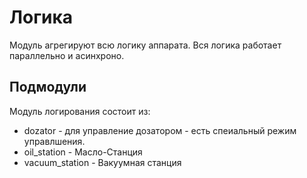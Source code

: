 # Логика
Модуль агрегируют всю логику аппарата. Вся логика работает параллельно и асинхроно. 

## Подмодули
Модуль логирования состоит из:  
- dozator - для управление дозатором - есть спеиальный режим управлшения.  
- oil_station - Масло-Станция  
- vacuum_station - Вакуумная станция  
